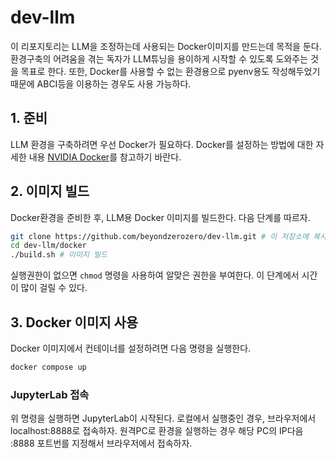 # dev-llm

이 리포지토리는 LLM을 조정하는데 사용되는 Docker이미지를 만드는데 목적을 둔다. 환경구축의 어려움을 겪는 독자가 LLM튜닝을 용이하게 시작할 수 있도록 도와주는 것을 목표로 한다. 또한, Docker를 사용할 수 없는 환경용으로 pyenv용도 작성해두었기 때문에 ABCI등을 이용하는 경우도 사용 가능하다.

## 1. 준비

LLM 환경을 구축하려면 우선 Docker가 필요하다. Docker를 설정하는 방법에 대한 자세한 내용 [NVIDIA Docker](https://github.com/NVIDIA/nvidia-docker)를 참고하기 바란다.

## 2. 이미지 빌드

Docker환경을 준비한 후, LLM용 Docker 이미지를 빌드한다. 다음 단계를 따르자.

```bash
git clone https://github.com/beyondzerozero/dev-llm.git # 이 저장소에 복사
cd dev-llm/docker
./build.sh # 이미지 빌드
```

실행권한이 없으면 `chmod` 명령을 사용하여 알맞은 권한을 부여한다. 이 단계에서 시간이 많이 걸릴 수 있다.

## 3. Docker 이미지 사용

Docker 이미지에서 컨테이너를 설정하려면 다음 명령을 실행한다.

```bash
docker compose up
```

### JupyterLab 접속

위 명령을 실행하면 JupyterLab이 시작된다. 로컬에서 실행중인 경우, 브라우저에서 localhost:8888로 접속하자. 원격PC로 환경을 실행하는 경우 해당 PC의 IP다음 :8888 포트번를 지정해서 브라우저에서 접속하자.
